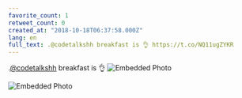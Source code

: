 ```yaml
---
favorite_count: 1
retweet_count: 0
created_at: "2018-10-18T06:37:58.000Z"
lang: en
full_text: .@codetalkshh breakfast is 👌 https://t.co/NQ11ugZYKR
---
```


.[@codetalkshh](https://twitter.com/codetalkshh) breakfast is 👌
![Embedded Photo](https://twitter-media-coderbyheart.s3.eu-north-1.amazonaws.com/1052811003371642880-DpxV_OVWwAAbfil.jpg)

![Embedded Photo](https://twitter-media-coderbyheart.s3.eu-north-1.amazonaws.com/1052811003371642880-DpxWBCFX4AAUcN1.jpg)
